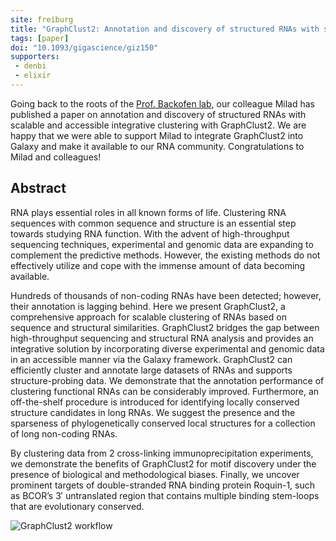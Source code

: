 ```yaml
---
site: freiburg
title: "GraphClust2: Annotation and discovery of structured RNAs with scalable and accessible integrative clustering"
tags: [paper]
doi: "10.1093/gigascience/giz150"
supporters:
 - denbi
 - elixir
---
```


Going back to the roots of the [Prof. Backofen lab](http://www.bioinf.uni-freiburg.de/?en), our colleague Milad has published a paper on annotation and discovery of structured RNAs with scalable and accessible integrative clustering with GraphClust2. We are happy that we were able to support Milad to integrate GraphClust2 into Galaxy and make it available to our RNA community. Congratulations to Milad and colleagues!

## Abstract

RNA plays essential roles in all known forms of life. Clustering RNA sequences with common sequence and structure is an essential step towards studying RNA function. With the advent of high-throughput sequencing techniques, experimental and genomic data are expanding to complement the predictive methods. However, the existing methods do not effectively utilize and cope with the immense amount of data becoming available.

Hundreds of thousands of non-coding RNAs have been detected; however, their annotation is lagging behind. Here we present GraphClust2, a comprehensive approach for scalable clustering of RNAs based on sequence and structural similarities. GraphClust2 bridges the gap between high-throughput sequencing and structural RNA analysis and provides an integrative solution by incorporating diverse experimental and genomic data in an accessible manner via the Galaxy framework. GraphClust2 can efficiently cluster and annotate large datasets of RNAs and supports structure-probing data. We demonstrate that the annotation performance of clustering functional RNAs can be considerably improved. Furthermore, an off-the-shelf procedure is introduced for identifying locally conserved structure candidates in long RNAs. We suggest the presence and the sparseness of phylogenetically conserved local structures for a collection of long non-coding RNAs.

By clustering data from 2 cross-linking immunoprecipitation experiments, we demonstrate the benefits of GraphClust2 for motif discovery under the presence of biological and methodological biases. Finally, we uncover prominent targets of double-stranded RNA binding protein Roquin-1, such as BCOR’s 3′ untranslated region that contains multiple binding stem-loops that are evolutionary conserved.


![GraphClust2 workflow](/assets/media/GraphClust2.jpeg)

